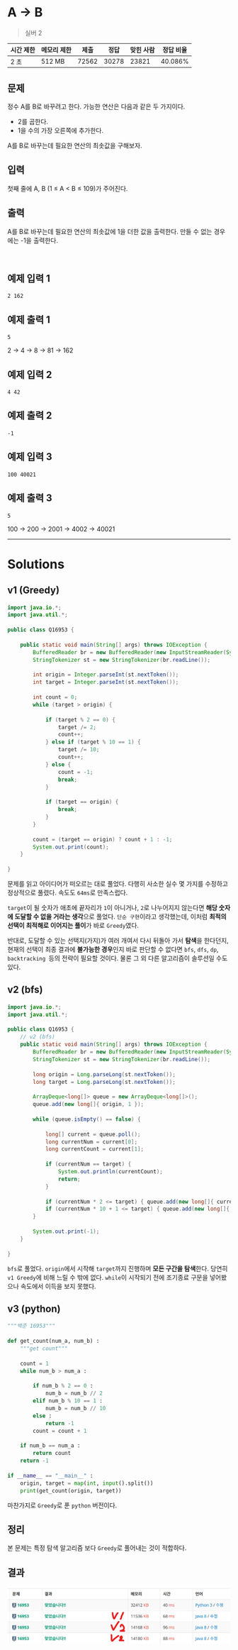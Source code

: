 

# A -> B

> 실버 2

| 시간 제한 | 메모리 제한 | 제출  | 정답  | 맞힌 사람 | 정답 비율 |
| --------- | ----------- | ----- | ----- | --------- | --------- |
| 2 초      | 512 MB      | 72562 | 30278 | 23821     | 40.086%   |

## 문제

정수 A를 B로 바꾸려고 한다. 가능한 연산은 다음과 같은 두 가지이다.

- 2를 곱한다.
- 1을 수의 가장 오른쪽에 추가한다. 

A를 B로 바꾸는데 필요한 연산의 최솟값을 구해보자.

## 입력

첫째 줄에 A, B (1 ≤ A < B ≤ 109)가 주어진다.

## 출력

A를 B로 바꾸는데 필요한 연산의 최솟값에 1을 더한 값을 출력한다. 만들 수 없는 경우에는 -1을 출력한다.

​			 		

## 예제 입력 1 						

```
2 162
```

## 예제 출력 1 						

```
5
```

2 → 4 → 8 → 81 → 162

## 예제 입력 2 						

```
4 42
```

## 예제 출력 2 						

```
-1
```

## 예제 입력 3 						

```
100 40021
```

## 예제 출력 3 						

```
5
```

100 → 200 → 2001 → 4002 → 40021

---

# Solutions

## v1 (Greedy)

```java
import java.io.*;
import java.util.*;

public class Q16953 {
    
    public static void main(String[] args) throws IOException {
        BufferedReader br = new BufferedReader(new InputStreamReader(System.in));
        StringTokenizer st = new StringTokenizer(br.readLine());

        int origin = Integer.parseInt(st.nextToken());
        int target = Integer.parseInt(st.nextToken());

        int count = 0;
        while (target > origin) {

            if (target % 2 == 0) {
                target /= 2;
                count++;
            } else if (target % 10 == 1) {
                target /= 10;
                count++;
            } else {
                count = -1;
                break;
            }

            if (target == origin) {
                break;
            }
        }

        count = (target == origin) ? count + 1 : -1;
        System.out.print(count);
    }

}

```

문제를 읽고 아이디어가 떠오르는 대로 풀었다. 다행히 사소한 실수 몇 가지를 수정하고 정상적으로 풀렸다. 속도도 `64ms`로 만족스럽다.

`target`이 될 숫자가 애초에 끝자리가 `1`이 아니거나, `2`로 나누어지지 않는다면 **해당 숫자에 도달할 수 없을 거라는 생각**으로 풀었다. `단순 구현`이라고 생각했는데, 이처럼 **최적의 선택이 최적해로 이어지는 풀이**가 바로 `Greedy`였다. 

반대로, 도달할 수 있는 선택지(가지)가 여러 개여서 다시 뒤돌아 가서 **탐색**을 한다던지, 현재의 선택이 최종 결과에 **불가능한 경우**인지 바로 판단할 수 없다면 `bfs`, `dfs`, `dp`, `backtracking `등의 전략이 필요할 것이다. 물론 그 외 다른 알고리즘이 솔루션일 수도 있다.



## v2 (bfs)

```java
import java.io.*;
import java.util.*;

public class Q16953 {
    // v2 (bfs)
    public static void main(String[] args) throws IOException {
        BufferedReader br = new BufferedReader(new InputStreamReader(System.in));
        StringTokenizer st = new StringTokenizer(br.readLine());

        long origin = Long.parseLong(st.nextToken());
        long target = Long.parseLong(st.nextToken());

        ArrayDeque<long[]> queue = new ArrayDeque<long[]>();
        queue.add(new long[]{ origin, 1 });

        while (queue.isEmpty() == false) {

            long[] current = queue.poll();
            long currentNum = current[0];
            long currentCount = current[1];

            if (currentNum == target) { 
                System.out.println(currentCount);
                return;
            }

            if (currentNum * 2 <= target) { queue.add(new long[]{ currentNum * 2, currentCount + 1}); }
            if (currentNum * 10 + 1 <= target) { queue.add(new long[]{ currentNum * 10 + 1, currentCount + 1}); }
        }

        System.out.print(-1);
    }

}

```

`bfs`로 풀었다. `origin`에서 시작해 `target`까지 진행하며 **모든 구간을 탐색**한다. 당연히 `v1 Greedy`에 비해 느릴 수 밖에 없다. `while`이 시작되기 전에 조기종료 구문을 넣어봤으나 속도에서 이득을 보지 못했다. 



## v3 (python)

```python
"""백준 16953"""

def get_count(num_a, num_b) :
    """get count"""

    count = 1
    while num_b > num_a :

        if num_b % 2 == 0 :
            num_b = num_b // 2
        elif num_b % 10 == 1 :
            num_b = num_b // 10
        else :
            return -1
        count = count + 1

    if num_b == num_a :
        return count
    return -1

if __name__ == "__main__" :
    origin, target = map(int, input().split())
    print(get_count(origin, target))

```

마찬가지로 `Greedy`로 푼 `python` 버전이다. 



## 정리

본 문제는 특정 탐색 알고리즘 보다 `Greedy`로 풀어내는 것이 적합하다.



## 결과

![image-20250725171026953](assets\image-20250725171026953.png)